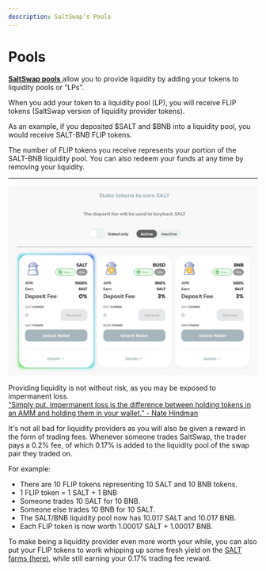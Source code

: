 ```yaml
---
description: SaltSwap's Pools
---
```


# Pools

[**SaltSwap pools** ](https://exchange.saltswap.finance/#/pool)allow you to provide liquidity by adding your tokens to liquidity pools or “LPs”.

When you add your token to a liquidity pool \(LP\), you will receive FLIP tokens \(SaltSwap version of liquidity provider tokens\).

As an example, if you deposited $SALT and $BNB into a liquidity pool, you would receive SALT-BNB FLIP tokens.

The number of FLIP tokens you receive represents your portion of the SALT-BNB liquidity pool. You can also redeem your funds at any time by removing your liquidity.

---

![SaltSwap Pools UI](../.gitbook/assets/pools.png)

Providing liquidity is not without risk, as you may be exposed to impermanent loss.  
[“Simply put, impermanent loss is the difference between holding tokens in an AMM and holding them in your wallet.” - Nate Hindman](https://blog.bancor.network/beginners-guide-to-getting-rekt-by-impermanent-loss-7c9510cb2f22)

It's not all bad for liquidity providers as you will also be given a reward in the form of trading fees. Whenever someone trades SaltSwap, the trader pays a 0.2% fee, of which 0.17% is added to the liquidity pool of the swap pair they traded on.

For example:

- There are 10 FLIP tokens representing 10 SALT and 10 BNB tokens.
- 1 FLIP token = 1 SALT + 1 BNB
- Someone trades 10 SALT for 10 BNB.
- Someone else trades 10 BNB for 10 SALT.
- The SALT/BNB liquidity pool now has 10.017 SALT and 10.017 BNB.
- Each FLIP token is now worth 1.00017 SALT + 1.00017 BNB.

To make being a liquidity provider even more worth your while, you can also put your FLIP tokens to work whipping up some fresh yield on the [SALT farms \(here\)](https://www.saltswap.finance/farms), while still earning your 0.17% trading fee reward.
